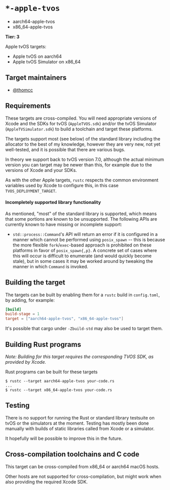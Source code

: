 # `*-apple-tvos`
- aarch64-apple-tvos
- x86_64-apple-tvos

**Tier: 3**

Apple tvOS targets:
- Apple tvOS on aarch64
- Apple tvOS Simulator on x86_64

## Target maintainers

* [@thomcc](https://github.com/thomcc)

## Requirements

These targets are cross-compiled. You will need appropriate versions of Xcode
and the SDKs for tvOS (`AppleTVOS.sdk`) and/or the tvOS Simulator
(`AppleTVSimulator.sdk`) to build a toolchain and target these platforms.

The targets support most (see below) of the standard library including the
allocator to the best of my knowledge, however they are very new, not yet
well-tested, and it is possible that there are various bugs.

In theory we support back to tvOS version 7.0, although the actual minimum
version you can target may be newer than this, for example due to the versions
of Xcode and your SDKs.

As with the other Apple targets, `rustc` respects the common environment
variables used by Xcode to configure this, in this case
`TVOS_DEPLOYMENT_TARGET`.

#### Incompletely supported library functionality

As mentioned, "most" of the standard library is supported, which means that some portions
are known to be unsupported. The following APIs are currently known to have
missing or incomplete support:

- `std::process::Command`'s API will return an error if it is configured in a
  manner which cannot be performed using `posix_spawn` -- this is because the
  more flexible `fork`/`exec`-based approach is prohibited on these platforms in
  favor of `posix_spawn{,p}`. A concrete set of cases where this will occur is
  difficult to enumerate (and would quickly become stale), but in some cases it
  may be worked around by tweaking the manner in which `Command` is invoked.

## Building the target

The targets can be built by enabling them for a `rustc` build in `config.toml`, by adding, for example:

```toml
[build]
build-stage = 1
target = ["aarch64-apple-tvos", "x86_64-apple-tvos"]
```

It's possible that cargo under `-Zbuild-std` may also be used to target them.

## Building Rust programs

*Note: Building for this target requires the corresponding TVOS SDK, as provided by Xcode.*

Rust programs can be built for these targets

```text
$ rustc --target aarch64-apple-tvos your-code.rs
...
$ rustc --target x86_64-apple-tvos your-code.rs
```

## Testing

There is no support for running the Rust or standard library testsuite on tvOS
or the simulators at the moment. Testing has mostly been done manually with
builds of static libraries called from Xcode or a simulator.

It hopefully will be possible to improve this in the future.

## Cross-compilation toolchains and C code

This target can be cross-compiled from x86_64 or aarch64 macOS hosts.

Other hosts are not supported for cross-compilation, but might work when also
providing the required Xcode SDK.
